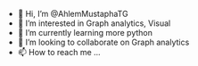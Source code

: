 - 👋 Hi, I’m @AhlemMustaphaTG
- 👀 I’m interested in Graph analytics, Visual
- 🌱 I’m currently learning more python
- 💞️ I’m looking to collaborate on Graph analytics
- 📫 How to reach me ...

<!---
AhlemMustaphaTG/AhlemMustaphaTG is a ✨ special ✨ repository because its `README.md` (this file) appears on your GitHub profile.
You can click the Preview link to take a look at your changes.
--->

